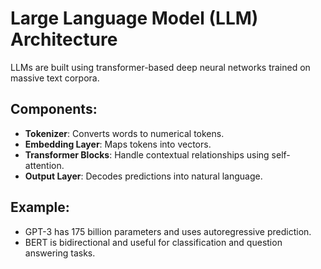 # Large Language Model (LLM) Architecture

LLMs are built using transformer-based deep neural networks trained on massive text corpora.

## Components:
- **Tokenizer**: Converts words to numerical tokens.
- **Embedding Layer**: Maps tokens into vectors.
- **Transformer Blocks**: Handle contextual relationships using self-attention.
- **Output Layer**: Decodes predictions into natural language.

## Example:
- GPT-3 has 175 billion parameters and uses autoregressive prediction.
- BERT is bidirectional and useful for classification and question answering tasks.
